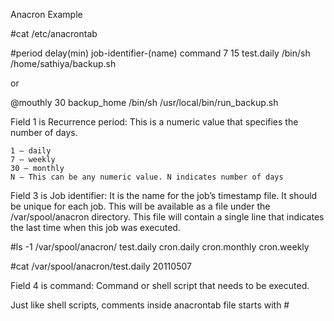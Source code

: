 Anacron Example

#cat /etc/anacrontab

#period   delay(min)   job-identifier-(name)   command
7	15	test.daily	/bin/sh /home/sathiya/backup.sh

or

@mouthly        30      backup_home     /bin/sh /usr/local/bin/run_backup.sh

Field 1 is Recurrence period: This is a numeric value that specifies the number of days.

    1 – daily
    7 – weekly
    30 – monthly
    N – This can be any numeric value. N indicates number of days

Field 3 is Job identifier: It is the name for the job’s timestamp file. It should be unique for each job. This will be available as a file under the /var/spool/anacron directory. This file will contain a single line that indicates the last time when this job was executed.

#ls -1 /var/spool/anacron/
test.daily
cron.daily
cron.monthly
cron.weekly

#cat /var/spool/anacron/test.daily
20110507

Field 4 is command: Command or shell script that needs to be executed.

Just like shell scripts, comments inside anacrontab file starts with #
